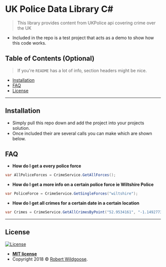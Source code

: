 # UK Police Data Library C#

> This library provides content from UKPolice api covering crime over the UK

- Included in the repo is a test project that acts as a demo to show how this code works.


## Table of Contents (Optional)

> If you're `README` has a lot of info, section headers might be nice.

- [Installation](#installation)
- [FAQ](#faq)
- [License](#license)


---

## Installation

- Simply pull this repo down and add the project into your projects solution.
- Once included their are several calls you can make  which are shown below.

## FAQ

- **How do I get a every police force**
```c#
var AllPoliceForces = CrimeService.GetAllForces();
```

- **How do I get a more info on a certain police force ie Wiltshire Police**
```c#
var PoliceForce = CrimeService.GetSingleForces("wiltshire");
```

- **How do I get all crimes for a certain date in a certain location**
```c#
var Crimes = CrimeService.GetAllCrimesByPoint("52.9534161", "-1.1492773","2018-10");
```
---

## License

[![License](http://img.shields.io/:license-mit-blue.svg?style=flat-square)](http://badges.mit-license.org)

- **[MIT license](http://opensource.org/licenses/mit-license.php)**
- Copyright 2018 © <a href="http://www.robertwildgoose.co.uk" target="_blank">Robert Wildgoose</a>.
